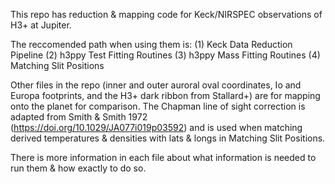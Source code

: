 This repo has reduction & mapping code for Keck/NIRSPEC observations of H3+ at Jupiter. 

The reccomended path when using them is:
(1) Keck Data Reduction Pipeline
(2) h3ppy Test Fitting Routines
(3) h3ppy Mass Fitting Routines
(4) Matching Slit Positions

Other files in the repo (inner and outer auroral oval coordinates, Io and Europa footprints, and the H3+ dark ribbon from Stallard+) are for mapping onto the planet for comparison. 
The Chapman line of sight correction is adapted from Smith & Smith 1972 (https://doi.org/10.1029/JA077i019p03592) and is used when matching derived temperatures & densities with lats & longs in Matching Slit Positions.

There is more information in each file about what information is needed to run them & how exactly to do so.
